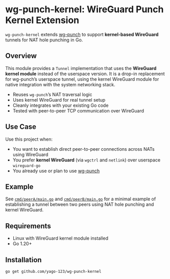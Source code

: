 # wg-punch-kernel: WireGuard Punch Kernel Extension 
`wg-punch-kernel` extends [wg-punch](https://github.com/yago-123/wg-punch) to support **kernel-based WireGuard** tunnels
for NAT hole punching in Go.

## Overview
This module provides a `Tunnel` implementation that uses the **WireGuard kernel module** instead of the userspace version.
It is a drop-in replacement for wg-punch’s userspace tunnel, using the kernel WireGuard module for native integration 
with the system networking stack.
- Reuses `wg-punch`’s NAT traversal logic
- Uses kernel WireGuard for real tunnel setup
- Cleanly integrates with your existing Go code
- Tested with peer-to-peer TCP communication over WireGuard

## Use Case
Use this project when:
- You want to establish direct peer-to-peer connections across NATs using WireGuard
- You prefer **kernel WireGuard** (via `wgctrl` and `netlink`) over userspace `wireguard-go`
- You already use or plan to use [wg-punch](https://github.com/yago-123/wg-punch)

## Example
See [`cmd/peerA/main.go`](./cmd/peerA/main.go) and [`cmd/peerB/main.go`](./cmd/peerB/main.go) for a minimal example of establishing a tunnel between two peers using NAT hole punching and kernel WireGuard.

## Requirements
- Linux with WireGuard kernel module installed
- Go 1.20+

## Installation
```bash
go get github.com/yago-123/wg-punch-kernel
```